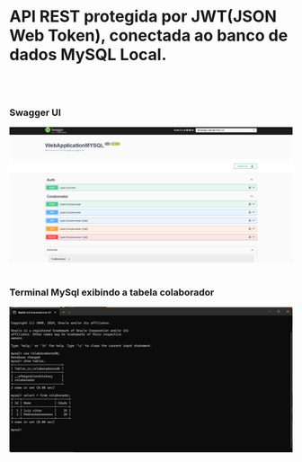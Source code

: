 <h1>
  API REST protegida por JWT(JSON Web Token), conectada ao banco de dados MySQL Local.
</h1>

<br>
<br>

<h3>Swagger UI</h3>
<div>
  <img src="Swagger.png" width="1000px"/>
</div>

<br>

<h3>Terminal MySql exibindo a tabela colaborador</h3>
<div>
  <img src="MySql.png" width="900px"/>
</div>
